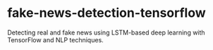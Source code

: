 # fake-news-detection-tensorflow
Detecting real and fake news using LSTM-based deep learning with TensorFlow and NLP techniques.
